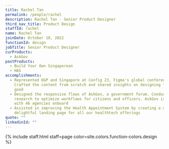 ```yaml
---
title: Rachel Tan
permalink: /people/rachel
description: Rachel Tan - Senior Product Designer
third_nav_title: Product Design
staffId: rachel
name: Rachel Tan
joinDate: October 10, 2022
functionId: design
jobTitle: Senior Product Designer
curProducts:
  - AskGov
pastProducts:
  - Build Your Own Singaporean
  - HAS
accomplishments:
  - Represented OGP and Singapore at Config 23, Figma's global conference.
    Crafted the content from scratch and shared insights on designing for public
    good
  - Designed the responsive flows of AskGov, a government forum. Conducted user
    research to optimize workflows for citizens and officers. AskGov is now live
    with 46 agencies onboard
  - Assisted in improving the Health Appointment System by creating a more
    delightful landing page for all our healthtech offerings
quote: ""
linkedinId: ""
---
```


{% include staff.html staff=page color=site.colors.function-colors.design %}
